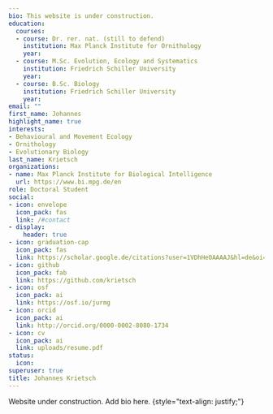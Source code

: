 ```yaml
---
bio: This website is under construction. 
education:
  courses:
  - course: Dr. rer. nat. (still to defend)
    institution: Max Planck Institute for Ornithology
    year:
  - course: M.Sc. Evolution, Ecology and Systematics
    institution: Friedrich Schiller University
    year: 
  - course: B.Sc. Biology
    institution: Friedrich Schiller University
    year: 
email: ""
first_name: Johannes
highlight_name: true
interests:
- Behavioural and Movement Ecology
- Ornithology
- Evolutionary Biology
last_name: Krietsch
organizations:
- name: Max Planck Institute for Biological Intelligence
  url: https://www.bi.mpg.de/en
role: Doctoral Student
social:
- icon: envelope
  icon_pack: fas
  link: /#contact
- display:
    header: true
- icon: graduation-cap
  icon_pack: fas
  link: https://scholar.google.de/citations?user=1VDhHe0AAAAJ&hl=de&oi=ao
- icon: github
  icon_pack: fab
  link: https://github.com/krietsch
- icon: osf
  icon_pack: ai
  link: https://osf.io/jurmg
- icon: orcid
  icon_pack: ai
  link: http://orcid.org/0000-0002-8080-1734
- icon: cv
  icon_pack: ai
  link: uploads/resume.pdf
status:
  icon:
superuser: true
title: Johannes Krietsch
---
```


Website under construction. Add bio here. 
{style="text-align: justify;"}
